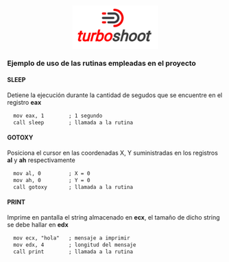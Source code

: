 <p align="center">
  <img src="turboshoot.png" width="200" style="display:block; margin-left: auto; margin-right: auto;">
</p>

### Ejemplo de uso de las rutinas empleadas en el proyecto

#### SLEEP
Detiene la ejecución durante la cantidad de segudos que se encuentre en el registro **eax**

```
  mov eax, 1        ; 1 segundo
  call sleep        ; llamada a la rutina
 ```

 #### GOTOXY
 Posiciona el cursor en las coordenadas X, Y suministradas en los registros **al** y **ah** respectivamente

```
  mov al, 0         ; X = 0
  mov ah, 0         ; Y = 0
  call gotoxy       ; llamada a la rutina
```

#### PRINT
Imprime en pantalla el string almacenado en **ecx**, el tamaño de dicho string se debe hallar en **edx**

```
  mov ecx, "hola"   ; mensaje a imprimir
  mov edx, 4        ; longitud del mensaje
  call print        ; llamada a la rutina
```

